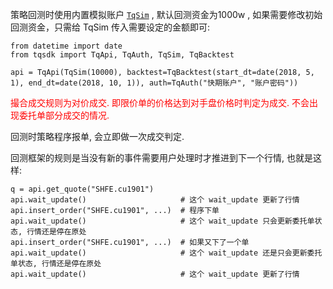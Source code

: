 策略回测时使用内置模拟账户 [`TqSim`](https://doc.shinnytech.com/tqsdk/latest/reference/tqsdk.sim.html#tqsdk.TqSim "tqsdk.TqSim") , 默认回测资金为1000w , 如果需要修改初始回测资金，只需给 TqSim 传入需要设定的金额即可:


```
from datetime import date
from tqsdk import TqApi, TqAuth, TqSim, TqBacktest

api = TqApi(TqSim(10000), backtest=TqBacktest(start_dt=date(2018, 5, 1), end_dt=date(2018, 10, 1)), auth=TqAuth("快期账户", "账户密码"))
```

<font color="#ff0000">撮合成交规则为对价成交. 即限价单的价格达到对手盘价格时判定为成交. 不会出现委托单部分成交的情况.</font>

回测时策略程序报单, 会立即做一次成交判定.

回测框架的规则是当没有新的事件需要用户处理时才推进到下一个行情, 也就是这样:


```
q = api.get_quote("SHFE.cu1901")
api.wait_update()                     # 这个 wait_update 更新了行情
api.insert_order("SHFE.cu1901", ...)  # 程序下单
api.wait_update()                     # 这个 wait_update 只会更新委托单状态, 行情还是停在原处
api.insert_order("SHFE.cu1901", ...)  # 如果又下了一个单
api.wait_update()                     # 这个 wait_update 还是只会更新委托单状态, 行情还是停在原处
api.wait_update()                     # 这个 wait_update 更新了行情
```
